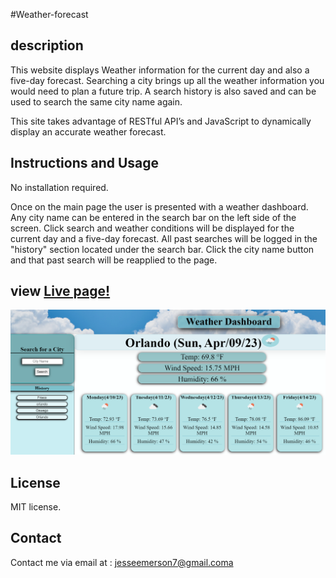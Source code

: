 #Weather-forecast

## description

This website displays Weather information for the current day and also a five-day forecast. Searching a city brings up all the weather information you would need to plan a future trip. A search history is also saved and can be used to search the same city name again.

This site takes advantage of RESTful API’s and JavaScript to dynamically display an accurate weather forecast.

## Instructions and Usage

No installation required.

Once on the main page the user is presented with a weather dashboard. Any city name can be entered in the search bar on the left side of the screen. Click search and weather conditions will be displayed for the current day and a five-day forecast. All past searches will be logged in the "history" section located under the search bar. Click the city name button and that past search will be reapplied to the page.

## view <a href="https://jesseemerson7.github.io/Weather-forecast/">Live page!</a>

 <img src="./assets/images/Screenshot 2023-04-09 224056.png">

## License

MIT license.

## Contact

Contact me via email at : <a href="mailto:jesseemerson7@gmail.com">jesseemerson7@gmail.coma</a>

